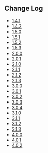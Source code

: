 <!--
Licensed to the Apache Software Foundation (ASF) under one
or more contributor license agreements.  See the NOTICE file
distributed with this work for additional information
regarding copyright ownership.  The ASF licenses this file
to you under the Apache License, Version 2.0 (the
"License"); you may not use this file except in compliance
with the License.  You may obtain a copy of the License at

  http://www.apache.org/licenses/LICENSE-2.0

Unless required by applicable law or agreed to in writing,
software distributed under the License is distributed on an
"AS IS" BASIS, WITHOUT WARRANTIES OR CONDITIONS OF ANY
KIND, either express or implied.  See the License for the
specific language governing permissions and limitations
under the License.
-->

## Change Log

- [1.4.1](./CHANGELOG/1.4.1.md)
- [1.4.2](./CHANGELOG/1.4.2.md)
- [1.5.0](./CHANGELOG/1.5.0.md)
- [1.5.1](./CHANGELOG/1.5.1.md)
- [1.5.2](./CHANGELOG/1.5.2.md)
- [1.5.3](./CHANGELOG/1.5.3.md)
- [2.0.0](./CHANGELOG/2.0.0.md)
- [2.0.1](./CHANGELOG/2.0.1.md)
- [2.1.0](./CHANGELOG/2.1.0.md)
- [2.1.1](./CHANGELOG/2.1.1.md)
- [2.1.2](./CHANGELOG/2.1.2.md)
- [2.1.3](./CHANGELOG/2.1.3.md)
- [3.0.0](./CHANGELOG/3.0.0.md)
- [3.0.1](./CHANGELOG/3.0.1.md)
- [3.0.2](./CHANGELOG/3.0.2.md)
- [3.0.3](./CHANGELOG/3.0.3.md)
- [3.0.4](./CHANGELOG/3.0.4.md)
- [3.1.0](./CHANGELOG/3.1.0.md)
- [3.1.1](./CHANGELOG/3.1.1.md)
- [3.1.2](./CHANGELOG/3.1.2.md)
- [3.1.3](./CHANGELOG/3.1.3.md)
- [4.0.0](./CHANGELOG/4.0.0.md)
- [4.0.1](./CHANGELOG/4.0.1.md)
- [4.0.2](./CHANGELOG/4.0.2.md)
